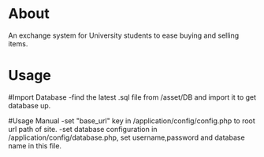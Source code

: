 # About
An exchange system for University students to ease buying and selling items.


# Usage
#Import Database
-find the latest .sql file from /asset/DB and import it to get database up.

#Usage Manual
-set "base_url" key in /application/config/config.php to root url path of site.
-set database configuration in /application/config/database.php, set username,password and database name in this file.
